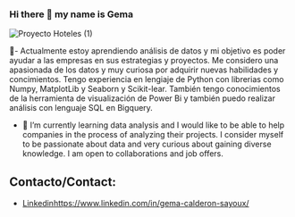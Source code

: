 ### Hi there 👋 my name is Gema

![Proyecto Hoteles (1)](https://github.com/SayouxCGema/SayouxCGema/assets/120729263/7317eb97-3532-4792-97e4-abaf2f206781)


🌱-  Actualmente estoy aprendiendo análisis de datos y mi objetivo es poder ayudar a las empresas en sus estrategias y proyectos. Me considero una apasionada de los datos y muy curiosa por adquirir nuevas habilidades y concimientos. Tengo experiencia en lengiaje de Python con librerias como Numpy, MatplotLib y Seaborn y Scikit-lear. También tengo conocimientos de la herramienta de visualización de Power Bi y también puedo realizar análisis con lenguaje SQL en Bigquery.


- 🌱 I’m currently learning data analysis and I would like to be able to help companies in the process of analyzing their projects. I consider myself to be passionate about data and very curious about gaining diverse knowledge. I am open to collaborations and job offers.


## Contacto/Contact:
- [Linkedin](https://www.linkedin.com/in/gema-calderon-sayoux/)https://www.linkedin.com/in/gema-calderon-sayoux/
  

  

